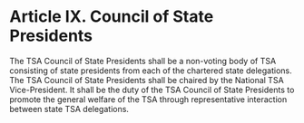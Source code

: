 # Article IX. Council of State Presidents

The TSA Council of State Presidents shall be a non-voting body of TSA consisting of state presidents from each of the chartered state delegations. The TSA Council of State Presidents shall be chaired by the National TSA Vice-President. It shall be the duty of the TSA Council of State Presidents to promote the general welfare of the TSA through representative interaction between state TSA delegations.

